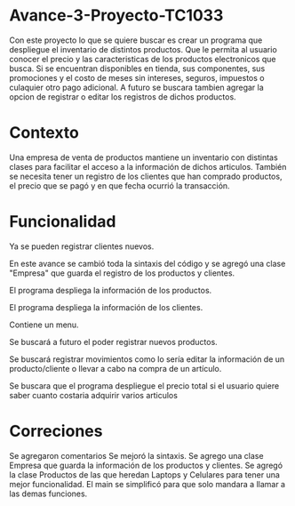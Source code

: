 # Avance-3-Proyecto-TC1033
Con este proyecto lo que se quiere buscar es crear un programa que despliegue el inventario de distintos productos. Que le permita al usuario conocer el precio y las caracteristicas de los productos electronicos que busca. Si se encuentran disponibles en tienda, sus componentes, sus promociones y el costo de meses sin intereses, seguros, impuestos o culaquier otro pago adicional. A futuro se buscara tambien agregar la opcion de registrar o editar los registros de dichos productos. 
# Contexto
Una empresa de venta de productos mantiene un inventario con distintas clases para facilitar el acceso a la información de dichos articulos. También se necesita tener un registro de los clientes que han comprado productos, el precio que se pagó y en que fecha ocurrió la transacción.
# Funcionalidad
Ya se pueden registrar clientes nuevos.

En este avance se cambió toda la sintaxis del código y se agregó una clase "Empresa" que guarda el registro de los productos y clientes.

El programa despliega la información de los productos.

El programa despliega la información de los clientes.

Contiene un menu.

Se buscará a futuro el poder registrar nuevos productos.

Se buscará registrar movimientos como lo sería editar la información de un producto/cliente o llevar a cabo na compra de un artículo.

Se buscara que el programa despliegue el precio total si el usuario quiere saber cuanto costaria adquirir varios articulos

# Correciones
Se agregaron comentarios
Se mejoró la sintaxis.
Se agrego una clase Empresa que guarda la información de los productos y clientes.
Se agregó la clase Productos de las que heredan Laptops y Celulares para tener una mejor funcionalidad.
El main se simplificó para que solo mandara a llamar a las demas funciones.
